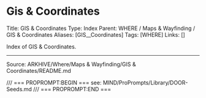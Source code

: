# Gis & Coordinates

Title: GIS & Coordinates
Type: Index
Parent: WHERE / Maps & Wayfinding / GIS & Coordinates
Aliases: [GIS__Coordinates]
Tags: [WHERE]
Links: []

Index of GIS & Coordinates.

---
Source: ARKHIVE/Where/Maps & Wayfinding/GIS & Coordinates/README.md

/// === PROPROMPT:BEGIN ===
see: MIND/ProPrompts/Library/DOOR-Seeds.md
/// === PROPROMPT:END ===
